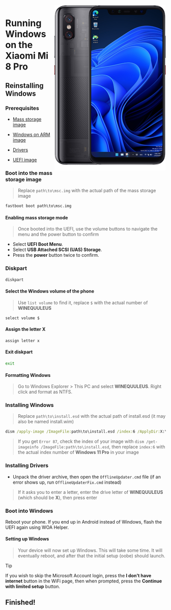 <img align="right" src="https://github.com/n00b69/woa-equuleus/blob/main/equuleus.png" width="350" alt="Windows 11 running on equuleus">

# Running Windows on the Xiaomi Mi 8 Pro

## Reinstalling Windows

### Prerequisites
- [Mass storage image](https://github.com/n00b69/woa-equuleus/releases/download/Files/msc.img)

- [Windows on ARM image](https://arkt-7.github.io/woawin/)

- [Drivers](https://github.com/n00b69/woa-equuleus/releases/tag/Drivers)

- [UEFI image](https://github.com/n00b69/woa-equuleus/releases/tag/UEFI)

### Boot into the mass storage image
> Replace `path\to\msc.img` with the actual path of the mass storage image
```cmd
fastboot boot path\to\msc.img
```

#### Enabling mass storage mode
> Once booted into the UEFI, use the volume buttons to navigate the menu and the power button to confirm
- Select **UEFI Boot Menu**.
- Select **USB Attached SCSI (UAS) Storage**.
- Press the **power** button twice to confirm.

### Diskpart
```cmd
diskpart
```

#### Select the Windows volume of the phone
> Use `list volume` to find it, replace `$` with the actual number of **WINEQUULEUS**
```diskpart
select volume $
``` 

#### Assign the letter X
```diskpart
assign letter x
``` 

#### Exit diskpart
```cmd
exit
```

#### Formatting Windows
> Go to Windows Explorer > This PC and select **WINEQUULEUS**. Right click and format as NTFS.

### Installing Windows
> Replace `path\to\install.esd` with the actual path of install.esd (it may also be named install.wim)

```cmd
dism /apply-image /ImageFile:path\to\install.esd /index:6 /ApplyDir:X:\
```

> If you get `Error 87`, check the index of your image with `dism /get-imageinfo /ImageFile:path\to\install.esd`, then replace `index:6` with the actual index number of **Windows 11 Pro** in your image

### Installing Drivers
- Unpack the driver archive, then open the `OfflineUpdater.cmd` file (if an error shows up, run `OfflineUpdaterFix.cmd` instead)

> If it asks you to enter a letter, enter the drive letter of **WINEQUULEUS** (which should be **X**), then press enter

### Boot into Windows
Reboot your phone. If you end up in Android instead of Windows, flash the UEFI again using WOA Helper.

#### Setting up Windows
> Your device will now set up Windows. This will take some time. It will eventually reboot, and after that the initial setup (oobe) should launch.

> [!Tip]
> If you wish to skip the Microsoft Account login, press the **I don't have internet** button in the WiFi page, then when prompted, press the **Continue with limited setup** button.

## Finished!
















